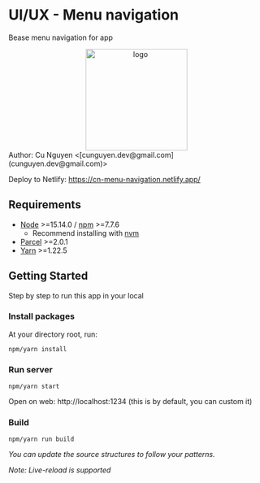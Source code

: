 # UI/UX - Menu navigation

Bease menu navigation for app

<div align="center">
  <img src="https://i.ibb.co/f4jfxyB/ezgif-4-63003df716.gif" alt="logo" width="200" height="auto"
</div>

<div align="left">
Author: Cu Nguyen &lt;[cunguyen.dev@gmail.com](cunguyen.dev@gmail.com)&gt;

Deploy to Netlify: https://cn-menu-navigation.netlify.app/

## Requirements

- [Node](https://nodejs.org/en/) &gt;=15.14.0 / [npm](https://www.npmjs.com/) &gt;=7.7.6
  - Recommend installing with [nvm](https://github.com/creationix/nvm)
- [Parcel](https://parceljs.org/) &gt;=2.0.1
- [Yarn](https://classic.yarnpkg.com) &gt;=1.22.5

## Getting Started

Step by step to run this app in your local

### Install packages

At your directory root, run:

```
npm/yarn install
```

### Run server

```
npm/yarn start
```

Open on web: http://localhost:1234 (this is by default, you can custom it)

### Build

```
npm/yarn run build
```

_You can update the source structures to follow your patterns._

_Note: Live-reload is supported_

</div>
